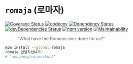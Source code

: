 # `romaja` (로마자)
[![Coverage Status](https://coveralls.io/repos/github/mooniker/romaja/badge.svg?branch=master)](https://coveralls.io/github/mooniker/romaja?branch=master)
[![codecov](https://codecov.io/gh/mooniker/romaja/branch/master/graph/badge.svg)](https://codecov.io/gh/mooniker/romaja)
[![Dependency Status](https://david-dm.org/mooniker/romaja.svg)](https://david-dm.org/mooniker/romaja)
[![devDependencies Status](https://david-dm.org/mooniker/romaja/dev-status.svg)](https://david-dm.org/mooniker/romaja?type=dev)
[![npm version](https://badge.fury.io/js/romaja.svg)](https://badge.fury.io/js/romaja)
[![Maintainability](https://api.codeclimate.com/v1/badges/94bd9c4fcbfd293e2edf/maintainability)](https://codeclimate.com/github/mooniker/romaja/maintainability)

> "What have the Romans ever done for us?"

```bash
npm install --global romaja
romaja 안녕하십니까?
# "annyeonghasimnikka?"
```